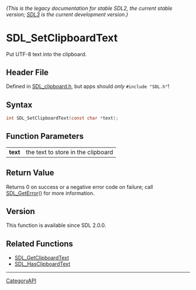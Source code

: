###### (This is the legacy documentation for stable SDL2, the current stable version; [SDL3](https://wiki.libsdl.org/SDL3/) is the current development version.)
# SDL_SetClipboardText

Put UTF-8 text into the clipboard.

## Header File

Defined in [SDL_clipboard.h](https://github.com/libsdl-org/SDL/blob/SDL2/include/SDL_clipboard.h), but apps should _only_ `#include "SDL.h"`!

## Syntax

```c
int SDL_SetClipboardText(const char *text);

```

## Function Parameters

|              |                                    |
| ------------ | ---------------------------------- |
| **text**     | the text to store in the clipboard |

## Return Value

Returns 0 on success or a negative error code on failure; call
[SDL_GetError](SDL_GetError)() for more information.

## Version

This function is available since SDL 2.0.0.

## Related Functions

* [SDL_GetClipboardText](SDL_GetClipboardText)
* [SDL_HasClipboardText](SDL_HasClipboardText)

----
[CategoryAPI](CategoryAPI)

